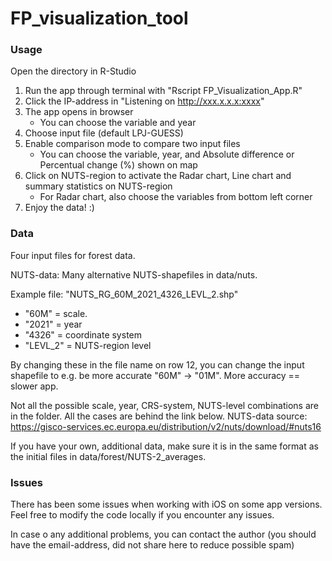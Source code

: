 # FP_visualization_tool

### Usage

Open the directory in R-Studio
1. Run the app through terminal with "Rscript FP_Visualization_App.R"
2. Click the IP-address in "Listening on http://xxx.x.x.x:xxxx"
3. The app opens in browser
    - You can choose the variable and year
4. Choose input file (default LPJ-GUESS)
5. Enable comparison mode to compare two input files
    - You can choose the variable, year, and Absolute difference or Percentual change (%) shown on map
6. Click on NUTS-region to activate the Radar chart, Line chart and summary statistics on NUTS-region
    - For Radar chart, also choose the variables from bottom left corner
7. Enjoy the data! :)

### Data

Four input files for forest data.

NUTS-data: Many alternative NUTS-shapefiles in data/nuts.

Example file:
"NUTS_RG_60M_2021_4326_LEVL_2.shp"
- "60M" = scale.
- "2021" = year
- "4326" = coordinate system
- "LEVL_2" = NUTS-region level

By changing these in the file name on row 12, you can change the input shapefile to e.g. be more accurate "60M" -> "01M". More accuracy == slower app.

Not all the possible scale, year, CRS-system, NUTS-level combinations are in the folder. All the cases are behind the link below.
NUTS-data source: https://gisco-services.ec.europa.eu/distribution/v2/nuts/download/#nuts16

If you have your own, additional data, make sure it is in the same format as the initial files in data/forest/NUTS-2_averages.

### Issues

There has been some issues when working with iOS on some app versions. Feel free to modify the code locally if you encounter any issues.

In case o any additional problems, you can contact the author (you should have the email-address, did not share here to reduce possible spam)
